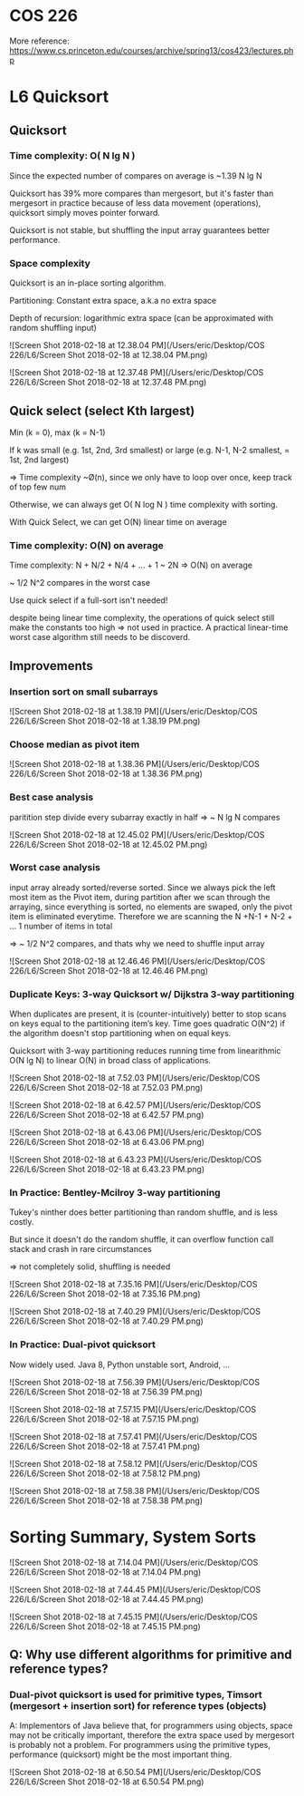 # COS 226 

More reference:
https://www.cs.princeton.edu/courses/archive/spring13/cos423/lectures.php




# L6 Quicksort

## Quicksort

### Time complexity: O( N lg N )

Since the expected number of compares on average is ~1.39 N lg N 

Quicksort has 39% more compares than mergesort, but it's faster than mergesort in practice because of less data movement (operations), quicksort simply moves pointer forward.

Quicksort is not stable, but shuffling the input array guarantees better performance.

### Space complexity

Quicksort is an in-place sorting algorithm. 

Partitioning: Constant extra space, a.k.a no extra space

Depth of recursion: logarithmic extra space (can be approximated with random shuffling input)

![Screen Shot 2018-02-18 at 12.38.04 PM](/Users/eric/Desktop/COS 226/L6/Screen Shot 2018-02-18 at 12.38.04 PM.png)

![Screen Shot 2018-02-18 at 12.37.48 PM](/Users/eric/Desktop/COS 226/L6/Screen Shot 2018-02-18 at 12.37.48 PM.png)

## Quick select (select Kth largest)

Min (k = 0), max (k = N-1)

If k was small (e.g. 1st, 2nd, 3rd smallest) or large (e.g. N-1, N-2 smallest, = 1st, 2nd largest)

=> Time complexity ~Ø(n), since we only have to loop over once, keep track of top few num

Otherwise, we can always get O( N log N ) time complexity with sorting.

With Quick Select, we can get O(N) linear time on average

### Time complexity: O(N) on average

Time complexity: N + N/2 + N/4 + … + 1 ~ 2N => O(N) on average

~ 1/2 N^2 compares in the worst case

Use quick select if a full-sort isn't needed!

despite being linear time complexity, the operations of quick select still make the constants too high => not used in practice. A practical linear-time worst case algorithm still needs to be discoverd.

## Improvements

### Insertion sort on small subarrays

![Screen Shot 2018-02-18 at 1.38.19 PM](/Users/eric/Desktop/COS 226/L6/Screen Shot 2018-02-18 at 1.38.19 PM.png)

### Choose median as pivot item

![Screen Shot 2018-02-18 at 1.38.36 PM](/Users/eric/Desktop/COS 226/L6/Screen Shot 2018-02-18 at 1.38.36 PM.png)

### Best case analysis

paritition step divide every subarray exactly in half => ~ N lg N compares

![Screen Shot 2018-02-18 at 12.45.02 PM](/Users/eric/Desktop/COS 226/L6/Screen Shot 2018-02-18 at 12.45.02 PM.png)

### Worst case analysis

input array already sorted/reverse sorted. Since we always pick the left most item as the Pivot item, during partition after we scan through the arraying, since everything is sorted, no elements are swaped, only the pivot item is eliminated everytime. Therefore we are scanning the N +N-1 + N-2 + … 1 number of items in total 

=> ~ 1/2 N^2 compares, and thats why we need to shuffle input array

![Screen Shot 2018-02-18 at 12.46.46 PM](/Users/eric/Desktop/COS 226/L6/Screen Shot 2018-02-18 at 12.46.46 PM.png)

### Duplicate Keys: 3-way Quicksort w/ Dijkstra 3-way partitioning

When duplicates are present, it is (counter-intuitively) better to stop scans on keys equal to the partitioning item’s key. Time goes quadratic O(N^2) if the algorithm doesn't stop partitioning when on equal keys. 

Quicksort with 3-way partitioning reduces running time from linearithmic O(N lg N) to linear O(N) in broad class of applications.

![Screen Shot 2018-02-18 at 7.52.03 PM](/Users/eric/Desktop/COS 226/L6/Screen Shot 2018-02-18 at 7.52.03 PM.png)

![Screen Shot 2018-02-18 at 6.42.57 PM](/Users/eric/Desktop/COS 226/L6/Screen Shot 2018-02-18 at 6.42.57 PM.png)

![Screen Shot 2018-02-18 at 6.43.06 PM](/Users/eric/Desktop/COS 226/L6/Screen Shot 2018-02-18 at 6.43.06 PM.png)

![Screen Shot 2018-02-18 at 6.43.23 PM](/Users/eric/Desktop/COS 226/L6/Screen Shot 2018-02-18 at 6.43.23 PM.png)

### In Practice: Bentley-Mcilroy 3-way partitioning

Tukey's ninther does better partitioning than random shuffle, and is less costly.

But since it doesn't do the random shuffle, it can overflow function call stack and crash in rare circumstances 

=> not completely solid, shuffling is needed

![Screen Shot 2018-02-18 at 7.35.16 PM](/Users/eric/Desktop/COS 226/L6/Screen Shot 2018-02-18 at 7.35.16 PM.png)

![Screen Shot 2018-02-18 at 7.40.29 PM](/Users/eric/Desktop/COS 226/L6/Screen Shot 2018-02-18 at 7.40.29 PM.png)

### In Practice: Dual-pivot quicksort

Now widely used. Java 8, Python unstable sort, Android, …

![Screen Shot 2018-02-18 at 7.56.39 PM](/Users/eric/Desktop/COS 226/L6/Screen Shot 2018-02-18 at 7.56.39 PM.png)

![Screen Shot 2018-02-18 at 7.57.15 PM](/Users/eric/Desktop/COS 226/L6/Screen Shot 2018-02-18 at 7.57.15 PM.png)

![Screen Shot 2018-02-18 at 7.57.41 PM](/Users/eric/Desktop/COS 226/L6/Screen Shot 2018-02-18 at 7.57.41 PM.png)

![Screen Shot 2018-02-18 at 7.58.12 PM](/Users/eric/Desktop/COS 226/L6/Screen Shot 2018-02-18 at 7.58.12 PM.png)

![Screen Shot 2018-02-18 at 7.58.38 PM](/Users/eric/Desktop/COS 226/L6/Screen Shot 2018-02-18 at 7.58.38 PM.png)





# Sorting Summary, System Sorts

![Screen Shot 2018-02-18 at 7.14.04 PM](/Users/eric/Desktop/COS 226/L6/Screen Shot 2018-02-18 at 7.14.04 PM.png)

![Screen Shot 2018-02-18 at 7.44.45 PM](/Users/eric/Desktop/COS 226/L6/Screen Shot 2018-02-18 at 7.44.45 PM.png)

![Screen Shot 2018-02-18 at 7.45.15 PM](/Users/eric/Desktop/COS 226/L6/Screen Shot 2018-02-18 at 7.45.15 PM.png)

## Q: Why use different algorithms for primitive and reference types? 

### Dual-pivot quicksort is used for primitive types, Timsort (mergesort + insertion sort) for reference types (objects)

A: Implementors of Java believe that, for programmers using objects, space may not be critically important, therefore the extra space used by mergesort is probably not a problem. For programmers using the primitive types, performance (quicksort) might be the most important thing.



![Screen Shot 2018-02-18 at 6.50.54 PM](/Users/eric/Desktop/COS 226/L6/Screen Shot 2018-02-18 at 6.50.54 PM.png)
